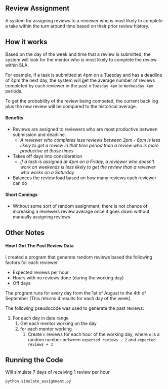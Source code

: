 ## Review Assignment 
A system for assigning reviews to a reviewer who is most likely to complete a take within the turn around time based on their prior review history.

## How it works
Based on the day of the week and time that a review is submitted, the system will look for the mentor who is most likely to complete the review within SLA. 

For example, if a task is submitted at 4pm on a Tuesday and has a deadline of 4pm the next day, the system will get the average number of reviews completed by each reviewer in the past `n` `Tuesday 4pm` to `Wednesday 4pm` periods. 

To get the probability of the review being competed, the current back log plus the new review will be compared to the historical average.

#### Benefits 
- Reviews are assigned to reviewers who are most productive between submission and deadline.
	- *A reviewer who completes less reviews between 2pm - 6pm is less likely to get a review in that time period than a review who is more productive at those times*
- Takes off days into consideration 
	- *if a task is assigned at 4pm on a Friday, a reviewer who doesn't work on weekends is less likely to get the review than a reviewer who works on a Saturday*
- Balances the review load based on how many reviews each reviewer can do 

#### Short Comings 
- Without some sort of random assignment, there is not chance of increasing a reviewers review average once it goes down without manually assigning reviews 

## Other Notes 
#### How I Got The Past Review Data 
I created a program that generate random reviews based the following factors for each reviewer.
- Expected reviews per hour 
- Hours with no reviews done (during the working day)
- Off days

The program runs for every day from the 1st of August to the 4th of September (This returns 4 results for each day of the week). 

The following pseudocode was used to generate the past reviews:
1. For each day in date range 
	1. Get each mentor working on the day 
	2. for each mentor working 
		1. Create `n` reviews for each hour of the working day, where `n` is a random number between `expected reviews - 2` and `expected reviews + 3`

## Running the Code

Will simulate 7 days of receiving 1 review per hour
``` cmd
python simulate_assignment.py
```





